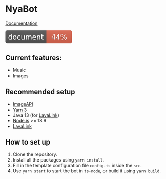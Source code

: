 # NyaBot

[Documentation](https://niek-o.github.io/NyaBot/)

<img src="https://github.com/niek-o/NyaBot/blob/gh-pages/coverage.svg">

## Current features:

- Music
- Images

## Recommended setup
- [ImageAPI](https://github.com/niek-o/imageAPI)
- [Yarn 3](https://yarnpkg.com/getting-started/install)
- Java 13 (for [LavaLink](https://github.com/freyacodes/Lavalink))
- [Node.js](https://nodejs.org/en/) >= 18.9
- [LavaLink](https://github.com/freyacodes/Lavalink)

## How to set up

1. Clone the repository.
2. Install all the packages using `yarn install`.
3. Fill in the template configuration file `config.ts` inside the `src`.
4. Use `yarn start` to start the bot in `ts-node`, or build it using `yarn build`.
